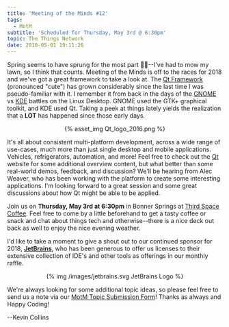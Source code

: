 ```yaml
---
title: 'Meeting of the Minds #12'
tags:
  - MotM
subtitle: 'Scheduled for Thursday, May 3rd @ 6:30pm'
topic: The Things Network
date: 2018-05-01 19:11:26
---
```


Spring seems to have sprung for the most part 🌷🚜--I've had to mow my lawn, so I think that counts.  Meeting of the Minds is off to the races for 2018 and we've got a great framework to take a look at.  The [Qt Framework](https://www.qt.io) (pronounced "cute") has grown considerably since the last time I was pseudo-familiar with it.  I remember it from back in the days of the [GNOME](https://www.gnome.org) vs [KDE](https://www.kde.org) battles on the Linux Desktop.  GNOME used the GTK+ graphical toolkit, and KDE used Qt.  Taking a peek at things lately yields the realization that a **LOT** has happened since those early days.

<center>
{% asset_img Qt_logo_2016.png %}
</center>

It's all about consistent multi-platform development, across a wide range of use-cases, much more than just single desktop and mobile applications.  Vehicles, refrigerators, automation, and more!  Feel free to check out the [Qt](https://www.qt.io) website for some additional overview content, but what better than some real-world demos, feedback, and discussion?  We'll be hearing from Alec Weaver, who has been working with the platform to create some interesting applications.  I'm looking forward to a great session and some great discussions about how Qt might be able to be applied.

Join us on **Thursday, May 3rd at 6:30pm** in Bonner Springs at [Third Space Coffee](http://thirdspacecoffeehouse.com).  Feel free to come by a little beforehand to get a tasty coffee or snack and chat about things tech and otherwise--there is a nice deck out back as well to enjoy the nice evening weather.  

I'd like to take a moment to give a shout out to our continued sponsor for 2018, **[JetBrains](https://www.jetbrains.com)**, who has been generous to offer us licenses to their extensive collection of IDE's and other tools as offerings in our monthly raffle.  

<center>
{% img /images/jetbrains.svg JetBrains Logo %}
</center>

We're always looking for some additional topic ideas, so please feel free to send us a note via our [MotM Topic Submission Form](https://kevincollins3.typeform.com/to/eoGgpP)!  Thanks as always and Happy Coding!

--Kevin Collins
